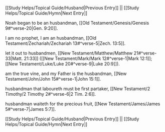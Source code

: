 [[Study Helps/Topical Guide/Husband|Previous Entry]]  ||  [[Study Helps/Topical Guide/Hymn|Next Entry]]

 Noah began to be an husbandman, [[Old Testament/Genesis/Genesis 9#^verse-20|Gen. 9:20]].

 I am no prophet, I am an husbandman, [[Old Testament/Zechariah/Zechariah 13#^verse-5|Zech. 13:5]].

 let it out to husbandmen, [[New Testament/Matthew/Matthew 21#^verse-33|Matt. 21:33]] ([[New Testament/Mark/Mark 12#^verse-1|Mark 12:1]]; [[New Testament/Luke/Luke 20#^verse-9|Luke 20:9]]).

 am the true vine, and my Father is the husbandman, [[New Testament/John/John 15#^verse-1|John 15:1]].

 husbandman that laboureth must be first partaker, [[New Testament/2 Timothy/2 Timothy 2#^verse-6|2 Tim. 2:6]].

 husbandman waiteth for the precious fruit, [[New Testament/James/James 5#^verse-7|James 5:7]].

[[Study Helps/Topical Guide/Husband|Previous Entry]]  ||  [[Study Helps/Topical Guide/Hymn|Next Entry]]
